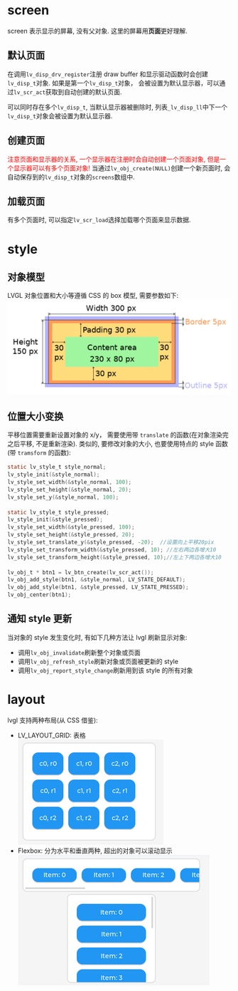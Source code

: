 # screen

screen 表示显示的屏幕, 没有父对象. 这里的屏幕用**页面**更好理解.

## 默认页面

在调用`lv_disp_drv_register`注册 draw buffer 和显示驱动函数时会创建`lv_disp_t`对象. 如果是第一个`lv_disp_t`对象， 会被设置为默认显示器，可以通过`lv_scr_act`获取到自动创建的默认页面.

可以同时存在多个`lv_disp_t`, 当默认显示器被删除时, 列表`_lv_disp_ll`中下一个`lv_disp_t`对象会被设置为默认显示器.

## 创建页面

<font color='red'>注意页面和显示器的关系, 一个显示器在注册时会自动创建一个页面对象, 但是一个显示器可以有多个页面对象! </font>
当通过`lv_obj_create(NULL)`创建一个新页面时, 会自动保存到的`lv_disp_t`对象的`screens`数组中.

## 加载页面

有多个页面时, 可以指定`lv_scr_load`选择加载哪个页面来显示数据.

# style

## 对象模型

LVGL 对象位置和大小等遵循 CSS 的 box 模型, 需要参数如下:
![Alt text](2_objects.assets/image.png)

## 位置大小变换

平移位置需要重新设置对象的 x/y， 需要使用带 `translate` 的函数(在对象渲染完之后平移, 不是重新渲染).
类似的, 要修改对象的大小, 也要使用特点的 style 函数(带 `tramsform` 的函数):

```c
static lv_style_t style_normal;
lv_style_init(&style_normal);
lv_style_set_width(&style_normal, 100);
lv_style_set_height(&style_normal, 20);
lv_style_set_y(&style_normal, 100);

static lv_style_t style_pressed;
lv_style_init(&style_pressed);
lv_style_set_width(&style_pressed, 100);
lv_style_set_height(&style_pressed, 20);
lv_style_set_translate_y(&style_pressed, -20);  //设置向上平移20pix
lv_style_set_transform_width(&style_pressed, 10); //左右两边各增大10
lv_style_set_transform_height(&style_pressed, 10);//左上下两边各增大10

lv_obj_t * btn1 = lv_btn_create(lv_scr_act());
lv_obj_add_style(btn1, &style_normal, LV_STATE_DEFAULT);
lv_obj_add_style(btn1, &style_pressed, LV_STATE_PRESSED);
lv_obj_center(btn1);
```

## 通知 style 更新

当对象的 style 发生变化时, 有如下几种方法让 lvgl 刷新显示对象:

- 调用`lv_obj_invalidate`刷新整个对象或页面
- 调用`lv_obj_refresh_style`刷新对象或页面被更新的 style
- 调用`lv_obj_report_style_change`刷新用到该 style 的所有对象

# layout

lvgl 支持两种布局(从 CSS 借鉴):

- LV_LAYOUT_GRID: 表格
  ![Alt text](2_objects.assets/image-1.png)
- Flexbox: 分为水平和垂直两种, 超出的对象可以滚动显示
  ![Alt text](2_objects.assets/image-2.png)
